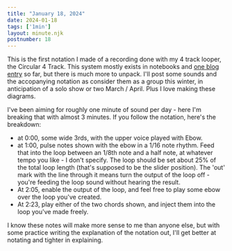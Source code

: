 ```yaml
---
title: "January 18, 2024"
date: 2024-01-18
tags: ['1min']
layout: minute.njk
postnumber: 18
---
```



This is the first notation I made of a recording done with my 4 track looper, the Circular 4 Track. This system mostly exists in notebooks and [one blog entry](https://www.listenfaster.com/main/whats-in-a-mystery-system/) so far, but there is much more to unpack. I'll post some sounds and the accopanying notation as consider them as a group this winter, in anticipation of a solo show or two March / April. Plus I love making these diagrams.

I've been aiming for roughly one minute of sound per day - here I'm breaking that with almost 3 minutes. If you follow the notation, here's the breakdown:

- at 0:00, some wide 3rds, with the upper voice played with Ebow. 
- at 1:00, pulse notes shown with the ebow in a 1/16 note rhythm.  Feed that into the loop between an 1/8th note and a half note, at whatever tempo you like - I don't specify.  The loop should be set about 25% of the total loop length (that's supposed to be the slider position). The 'out' mark with the line through it means turn the output of the loop off - you're feeding the loop sound without hearing the result.
-  At 2:05, enable the output of the loop, and feel free to play some ebow over the loop you've created.
- At 2:23, play either of the two chords shown, and inject them into the loop you've made freely.

I know these notes will make more sense to me than anyone else, but with some practice writing the explanation of the notation out, I'll get better at notating and tighter in explaining.  




